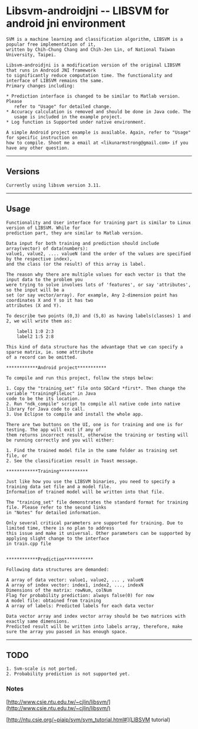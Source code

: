 # Libsvm-androidjni -- LIBSVM for android jni environment

    SVM is a machine learning and classification algorithm, LIBSVM is a popular free implementation of it, 
    written by Chih-Chung Chang and Chih-Jen Lin, of National Taiwan University, Taipei.

    Libsvm-androidjni is a modification version of the original LIBSVM that runs in Android JNI framework 
    to significantly reduce computation time. The functionality and interface of LIBSVM remains the same. 
    Primary changes including:
    
    * Prediction interface is changed to be similar to Matlab version. Please
       refer to "Usage" for detailed change.
    * Accuracy calculation is removed and should be done in Java code. The
       usage is included in the example project.
    * Log function is Supported under native environment.

    A simple Android project example is available. Again, refer to "Usage" for specific instruction on 
    how to compile. Shoot me a email at <likunarmstrong@gmail.com> if you have any other question.

- - - 
## Versions

    Currently using libsvm version 3.11.

- - - 
## Usage

    Functionality and User interface for training part is similar to Linux version of LIBSVM. While for 
    prediction part, they are similar to Matlab version.

    Data input for both training and prediction should include array(vector) of data(numbers): 
    value1, value2, .... valueN (and the order of the values are specified by the respective index), 
    and the class (or the result) of this array is label.

    The reason why there are multiple values for each vector is that the input data to the problem you 
    were trying to solve involves lots of 'features', or say 'attributes', so the input will be a 
    set (or say vector/array). For example, Any 2-dimension point has coordinates X and Y so it has two 
    attributes (X and Y).
    
    To describe two points (0,3) and (5,8) as having labels(classes) 1 and 2, we will write them as:

        label1 1:0 2:3
        label2 1:5 2:8

    This kind of data structure has the advantage that we can specify a sparse matrix, ie. some attribute 
    of a record can be omitted.

    ************Android project***********

    To compile and run this project, follow the steps below:

    1. Copy the "training_set" file onto SDCard *first*. Then change the variable "trainingFileLoc" in Java 
    code to be the its location.
    2. Run "ndk_compile" script to compile all native code into native library for Java code to call.
    3. Use Eclipse to compile and install the whole app.

    There are two buttons on the UI, one is for training and one is for testing. The app will exit if any of 
    them returns incorrect result, otherwise the training or testing will be running correctly and you will either:

    1. Find the trained model file in the same folder as training set file, or
    2. See the classification result in Toast message.

    ************Training***********

    Just like how you use the LIBSVM binaries, you need to specify a training data set file and a model file. 
    Information of trained model will be written into that file.

    The "training_set" file demonstrates the standard format for training file. Please refer to the second links 
    in "Notes" for detailed information.

    Only several critical parameters are supported for training. Due to limited time, there is no plan to address 
    this issue and make it universal. Other parameters can be supported by applying slight change to the interface 
    in train.cpp file


    ************Prediction***********

    Following data structures are demanded:

    A array of data vector: value1, value2, ... , valueN
    A array of index vector: index1, index2, ..., indexN
    Dimensions of the matrix: rowNum, colNum
    Flag for probability prediction: always false(0) for now
    A model file: obtained from training
    A array of labels: Predicted labels for each data vector

    Data vector array and index vector array should be two matrices with exactly same dimensions. 
    Predicted result will be written into labels array, therefore, make sure the array you passed in has enough space.

- - - 
## TODO

    1. Svm-scale is not ported.
    2. Probability prediction is not supported yet.

### Notes

[http://www.csie.ntu.edu.tw/~cjlin/libsvm/](http://www.csie.ntu.edu.tw/~cjlin/libsvm/)

[http://ntu.csie.org/~piaip/svm/svm_tutorial.html#](LIBSVM tutorial)
